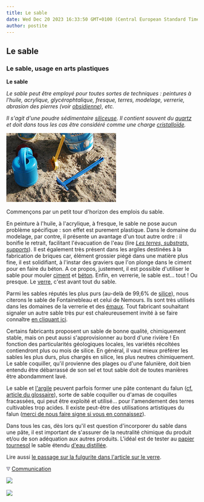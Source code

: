 ```yaml
---
title: Le sable
date: Wed Dec 20 2023 16:33:50 GMT+0100 (Central European Standard Time)
author: postite
---
```


## Le sable
### Le sable, usage en arts plastiques
 **Le sable**  

_Le sable peut être employé pour toutes sortes de techniques : peintures à l'huile, acrylique, glycérophtalique, fresque, terres, modelage, verrerie, abrasion des pierres (voir [obsidienne](autrespierresign.html#abrasionobsidienne)), etc._

_Il s'agit d'une poudre sédimentaire [siliceuse](silice.html). Il contient souvent du [quartz](quartz.html) et doit dans tous les cas être considéré comme une charge [cristalloïde](cristalloide.html)._

![](images/plagevw.jpg)

Commençons par un petit tour d'horizon des emplois du sable.

En peinture à l'huile, à l'acrylique, à fresque, le sable ne pose aucun problème spécifique : son effet est purement plastique. Dans le domaine du modelage, par contre, il présente un avantage d'un tout autre ordre : il bonifie le retrait, facilitant l'évacuation de l'eau (lire _[Les terres, substrats, supports](terressupports.html)_). Il est également très présent dans les argiles destinées à la fabrication de briques car, élément grossier piégé dans une matière plus fine, il est solidifiant, à l'instar des graviers que l'on plonge dans le ciment pour en faire du béton. A ce propos, justement, il est possible d'utiliser le sable pour mouler [ciment](ciment.html) et [béton](beton.html). Enfin, en verrerie, le sable est... tout ! Ou presque. Le [verre](verre.html), c'est avant tout du sable.

Parmi les sables réputés les plus purs (au-delà de 99,6% de [silice](silice.html)), nous citerons le sable de Fontainebleau et celui de Nemours. Ils sont très utilisés dans les domaines de la verrerie et des [émaux](email.html). Tout fabricant souhaitant signaler un autre sable très pur est chaleureusement invité à se faire connaître [en cliquant ici](ecrire.html).

Certains fabricants proposent un sable de bonne qualité, chimiquement stable, mais on peut aussi s'approvisionner au bord d'une rivière ! En fonction des particularités géologiques locales, les variétés récoltées contiendront plus ou mois de silice. En général, il vaut mieux préférer les sables les plus durs, plus chargés en silice, les plus neutres chimiquement. Le sable coquiller, qu'il provienne des plages ou d'une falunière, doit bien entendu être débarrassé de son sel et tout sable doit de toutes manières être abondamment lavé.

Le sable et [l'argile](argile.html) peuvent parfois former une pâte contenant du falun ([cf. article du glossaire](falun.html)), sorte de sable coquiller ou d'amas de coquilles fracassées, qui peut être exploité et utilisé... pour l'amendement des terres cultivables trop acides. Il existe peut-être des utilisations artistiques du falun ([merci de nous faire signe si vous en connaissez](ecrire.html)).

Dans tous les cas, dès lors qu'il est question d'incorporer du sable dans une pâte, il est important de s'assurer de la neutralité chimique du produit et/ou de son adéquation aux autres produits. L'idéal est de tester au [papier tournesol](papiertournesol.html) le sable étendu [d'eau distillée](eau.html#eaudistillee).

Lire aussi [le passage sur la fulgurite dans l'article sur le verre](verre.html#fulgurite).



![](images/flechebas.gif) [Communication](http://www.artrealite.com/annonceurs.htm) 

[![](https://cbonvin.fr/sites/regie.artrealite.com/visuels/campagne1.png)](index-2.html#20131014)

![](https://cbonvin.fr/sites/regie.artrealite.com/visuels/campagne2.png)
